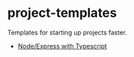 # project-templates
Templates for starting up projects faster.

- [Node/Express with Typescript](node-express-typescript)
